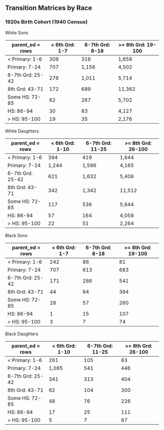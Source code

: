 ## Transition Matrices by Race


### 1920s Birth Cohort (1940 Census)

White Sons

parent_ed = rows        |     < 6th Grd: 1-7|     6-7th Grd: 8-18|  >= 8th Grd: 19-100|
-----------------|-------------------|--------------------|--------------------|
< Primary: 1-6   |                309|                 316|               1,658|
Primary: 7-24    |                707|               1,156|               4,502|
6-7th Grd: 25-42 |                276|               1,011|               5,714|
8th Grd: 43-71   |                172|                 689|              11,362|
Some HS: 72-85   |                 62|                 267|               5,702|
HS: 86-94        |                 30|                  83|               4,127|
> HS: 95-100     |                 19|                  35|               2,176|

White Daughters

parent_ed = rows        |    < 6th Grd: 1-10|    6-7th Grd: 11-25|  >= 8th Grd: 26-100|
-----------------|-------------------|--------------------|--------------------|
< Primary: 1-6   |                394|                 419|               1,644|
Primary: 7-24    |              1,244|               1,596|               4,165|
6-7th Grd: 25-42 |                621|               1,632|               5,408|
8th Grd: 43-71   |                342|               1,342|              11,512|
Some HS: 72-85   |                117|                 536|               5,644|
HS: 86-94        |                 57|                 164|               4,058|
> HS: 95-100     |                 22|                  51|               2,264|

Black Sons

parent_ed = rows        |     < 6th Grd: 1-7|     6-7th Grd: 8-18|  >= 8th Grd: 19-100|
-----------------|-------------------|--------------------|--------------------|
< Primary: 1-6   |                242|                  86|                  81|
Primary: 7-24    |                707|                 613|                 683|
6-7th Grd: 25-42 |                171|                 286|                 541|
8th Grd: 43-71   |                 44|                  94|                 384|
Some HS: 72-85   |                 28|                  57|                 260|
HS: 86-94        |                  1|                  15|                 107|
> HS: 95-100     |                  3|                   7|                  74|


Black Daughters

parent_ed = rows        |    < 6th Grd: 1-10|    6-7th Grd: 11-25|  >= 8th Grd: 26-100|
-----------------|-------------------|--------------------|--------------------|
< Primary: 1-6   |                261|                 105|                  63|
Primary: 7-24    |              1,085|                 541|                 446|
6-7th Grd: 25-42 |                341|                 313|                 404|
8th Grd: 43-71   |                 62|                 104|                 300|
Some HS: 72-85   |                 48|                  76|                 226|
HS: 86-94        |                 17|                  25|                 111|
> HS: 95-100     |                  5|                   7|                  67|


